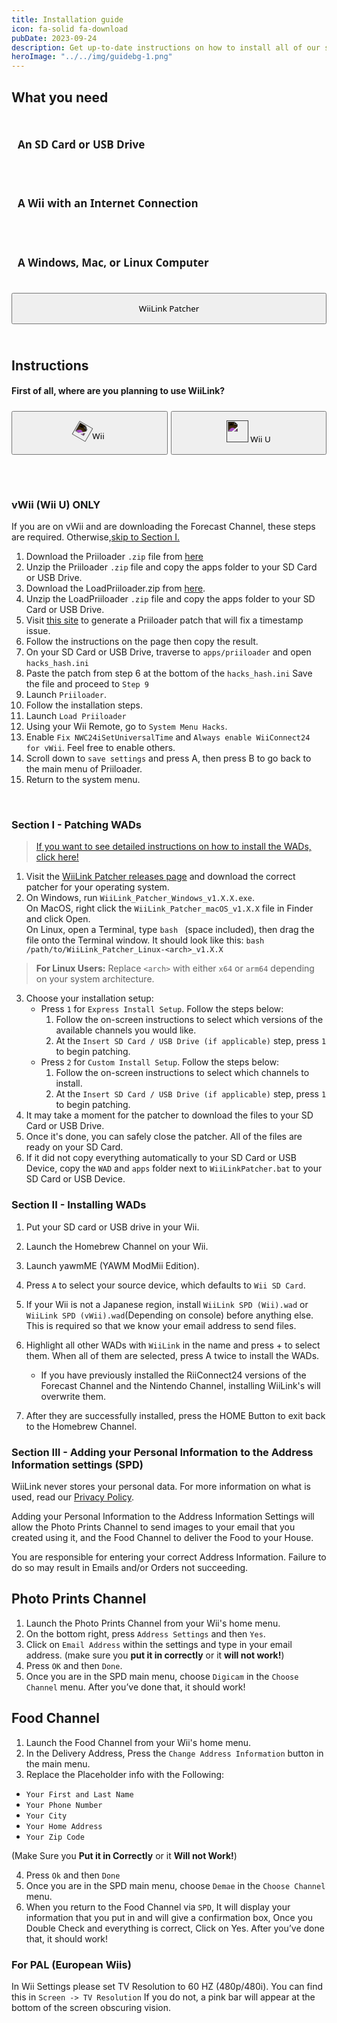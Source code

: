 ```yaml
---
title: Installation guide
icon: fa-solid fa-download
pubDate: 2023-09-24
description: Get up-to-date instructions on how to install all of our services!
heroImage: "../../img/guidebg-1.png"
---
```

## What you need

<div style="display:flex; gap:5px; justify-content:space-between; flex-wrap:wrap; position:relative;"><h4 style="font-size:17px; font-family:system-ui; padding:10px; border:0px solid #00000060; border-radius:8px;"><i class="fa-solid fa-sd-card"></i> An SD Card or USB Drive</h4> <h4 style="font-size:17px; font-family:system-ui; padding:10px; border:0px solid #00000060; border-radius:8px;"><i class="fa-solid fa-globe"></i> A Wii with an Internet Connection</h4> <h4 style="font-size:17px; font-family:system-ui; padding:10px; border:0px solid #00000060; border-radius:8px;"><i class="fa-solid fa-desktop"></i> A Windows, Mac, or Linux Computer</h4></div>

<div style="width:100%; height:40px; margin-top:5px;  border-radius:8px;  position:relative;">
<a href="https://github.com/WiiLink24/WiiLink24-Patcher/releases"><button type="button" style="width:100%; height:50px;  font-family:system-ui;" class="btn1 btn btn-success"><i class="fa-solid fa-download"></i> WiiLink Patcher</button></a>
</div>
</br>
</br>

## Instructions
#### First of all, where are you planning to use WiiLink?

<div style="display:grid; grid-template-columns:repeat(auto-fit, minmax(200px, 1fr));  margin-bottom:100px; gap:5px; flex-wrap:wrap; position:relative;">
<div style="width:100%; height:40px; margin-top:5px;  border-radius:8px;  position:relative;">
<a href="#wii"><button type="button" style="width:100%; height:70px;  font-family:system-ui;" class="btn1 btn btn-secondary"><img src="../../img/wiimote.png" style="rotate:30deg; filter:invert(1);" height="25px"> Wii</button></a>
</div>
<div style="width:100%; height:40px; margin-top:5px;  border-radius:8px;  position:relative;">
<a href="#vwii"><button type="button" style="width:100%; height:70px;  font-family:system-ui;" class="btn1 btn btn-primary"><img src="../../img/gamepad.png" style="filter:invert(1);" height="35px"> Wii U</button></a>
</div>
</div>

<div id="vwii"></div>

### vWii (Wii U) ONLY

<l class="notice warn">If you are on vWii and are downloading the Forecast Channel, these steps are required. Otherwise,[skip to Section I.](#section-i---patching-wads)</l>


1. Download the Priiloader `.zip` file from [here](https://oscwii.org/library/app/priiloader)
2. Unzip the Priiloader `.zip` file and copy the apps folder to your SD Card or USB Drive.
3. Download the LoadPriiloader.zip from [here](https://oscwii.org/library/app/LoadPriiloader).
4. Unzip the LoadPriiloader `.zip` file and copy the apps folder to your SD Card or USB Drive.
5. Visit [this site](https://garyodernichts.github.io/priiloader-patch-gen/) to generate a Priiloader patch that will fix a timestamp issue.
6. Follow the instructions on the page then copy the result.
7. On your SD Card or USB Drive, traverse to `apps/priiloader` and open `hacks_hash.ini`
8. Paste the patch from step 6 at the bottom of the `hacks_hash.ini` Save the file and proceed to `Step 9`
9. Launch `Priiloader`.
10. Follow the installation steps.
11. Launch `Load Priiloader`
12. Using your Wii Remote, go to `System Menu Hacks`.
13. Enable `Fix NWC24iSetUniversalTime` and `Always enable WiiConnect24 for vWii`. Feel free to enable others.
14. Scroll down to `save settings` and press A, then press B to go back to the main menu of Priiloader.
15. Return to the system menu.

</br>

<div id="wii"></div>

### Section I - Patching WADs

> [If you want to see detailed instructions on how to install the WADs, click here!](#section-ii---installing-wads)


1. Visit the [WiiLink Patcher releases page](https://github.com/WiiLink24/WiiLink24-Patcher/releases) and download the correct patcher for your operating system.
2. On Windows, run `WiiLink_Patcher_Windows_v1.X.X.exe`. <br>
On MacOS, right click the `WiiLink_Patcher_macOS_v1.X.X` file in Finder and click Open. <br>
On Linux, open a Terminal, type `bash ` (space included), then drag the file onto the Terminal window. It should look like this: `bash /path/to/WiiLink_Patcher_Linux-<arch>_v1.X.X`

> **For Linux Users:** Replace `<arch>` with either `x64` or `arm64` depending on your system architecture.

3. Choose your installation setup:
    - Press `1` for `Express Install Setup`. Follow the steps below:
        1. Follow the on-screen instructions to select which versions of the available channels you would like.
        2. At the `Insert SD Card / USB Drive (if applicable)` step, press `1` to begin patching.
    - Press `2` for `Custom Install Setup`. Follow the steps below:
        1. Follow the on-screen instructions to select which channels to install.
        2. At the `Insert SD Card / USB Drive (if applicable)` step, press `1` to begin patching.
4. It may take a moment for the patcher to download the files to your SD Card or USB Drive.
5. Once it's done, you can safely close the patcher. All of the files are ready on your SD Card.
6. If it did not copy everything automatically to your SD Card or USB Device, copy the `WAD` and `apps` folder next to `WiiLinkPatcher.bat` to your SD Card or USB Device.

### Section II - Installing WADs

1. Put your SD card or USB drive in your Wii.
2. Launch the Homebrew Channel on your Wii.
3. Launch yawmME (YAWM ModMii Edition).
4. Press `A` to select your source device, which defaults to `Wii SD Card`.
5. If your Wii is not a Japanese region, install `WiiLink SPD (Wii).wad` or `WiiLink SPD (vWii).wad`(Depending on console) before anything else. This is required so that we know your email address to send files.
6. Highlight all other WADs with `WiiLink` in the name and press + to select them. When all of them are selected, press A twice to install the WADs.

    - If you have previously installed the RiiConnect24 versions of the Forecast Channel and the Nintendo Channel, installing WiiLink's will overwrite them.

7. After they are successfully installed, press the HOME Button to exit back to the Homebrew Channel.

### Section III - Adding your Personal Information to the Address Information settings (SPD)

<l class="notice generic fullwidth">WiiLink never stores your personal data. For more information on what is used, read our [Privacy Policy](/privacy-policy).</l>

<l class="notice info fullwidth">Adding your Personal Information to the Address Information Settings will allow the Photo Prints Channel to send images to your email that you created using it, and the Food Channel to deliver the Food to your House.</l>

<l class="notice warn fullwidth"> You are responsible for entering your correct Address Information. Failure to do so may result in Emails and/or Orders not succeeding. </l>

## Photo Prints Channel

1. Launch the Photo Prints Channel from your Wii's home menu.
2. On the bottom right, press `Address Settings` and then `Yes`.
3. Click on `Email Address` within the settings and type in your email address. (make sure you **put it in correctly** or it **will not work!**)
4. Press `OK` and then `Done`.
5. Once you are in the SPD main menu, choose `Digicam` in the `Choose Channel` menu. After you’ve done that, it should work!

## Food Channel

1. Launch the Food Channel from your Wii's home menu.
2. In the Delivery Address, Press the `Change Address Information` button in the main menu.
3. Replace the Placeholder info with the Following:

* `Your First and Last Name`
* `Your Phone Number`
* `Your City`
* `Your Home Address`
* `Your Zip Code`

(Make Sure you **Put it in Correctly** or it **Will not Work!**)

4. Press `Ok` and then `Done`
5. Once you are in the SPD main menu, choose `Demae` in the `Choose Channel` menu.
6. When you return to the Food Channel via `SPD`, It will display your information that you put in and will give a confirmation box, Once you Double Check and everything is correct, Click on Yes.  After you’ve done that, it should work!

### For PAL (European Wiis)<br>
<l class="notice warn fullwidth">In Wii Settings please set TV Resolution to 60 HZ (480p/480i). You can find this in `Screen -> TV Resolution` If you do not, a pink bar will appear at the bottom of the screen obscuring vision. </l>

